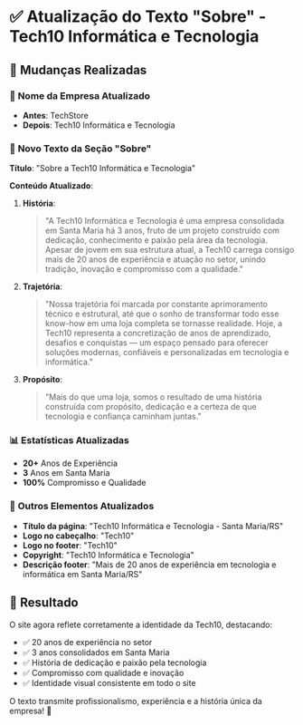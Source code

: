# ✅ Atualização do Texto "Sobre" - Tech10 Informática e Tecnologia

## 📝 Mudanças Realizadas

### 🏢 **Nome da Empresa Atualizado**
- **Antes**: TechStore
- **Depois**: Tech10 Informática e Tecnologia

### 📖 **Novo Texto da Seção "Sobre"**

**Título**: "Sobre a Tech10 Informática e Tecnologia"

**Conteúdo Atualizado**:

1. **História**: 
   > "A Tech10 Informática e Tecnologia é uma empresa consolidada em Santa Maria há 3 anos, fruto de um projeto construído com dedicação, conhecimento e paixão pela área da tecnologia. Apesar de jovem em sua estrutura atual, a Tech10 carrega consigo mais de 20 anos de experiência e atuação no setor, unindo tradição, inovação e compromisso com a qualidade."

2. **Trajetória**:
   > "Nossa trajetória foi marcada por constante aprimoramento técnico e estrutural, até que o sonho de transformar todo esse know-how em uma loja completa se tornasse realidade. Hoje, a Tech10 representa a concretização de anos de aprendizado, desafios e conquistas — um espaço pensado para oferecer soluções modernas, confiáveis e personalizadas em tecnologia e informática."

3. **Propósito**:
   > "Mais do que uma loja, somos o resultado de uma história construída com propósito, dedicação e a certeza de que tecnologia e confiança caminham juntas."

### 📊 **Estatísticas Atualizadas**
- **20+** Anos de Experiência
- **3** Anos em Santa Maria  
- **100%** Compromisso e Qualidade

### 🔄 **Outros Elementos Atualizados**
- **Título da página**: "Tech10 Informática e Tecnologia - Santa Maria/RS"
- **Logo no cabeçalho**: "Tech10"
- **Logo no footer**: "Tech10"
- **Copyright**: "Tech10 Informática e Tecnologia"
- **Descrição footer**: "Mais de 20 anos de experiência em tecnologia e informática em Santa Maria/RS"

## 🎯 **Resultado**
O site agora reflete corretamente a identidade da Tech10, destacando:
- ✅ 20 anos de experiência no setor
- ✅ 3 anos consolidados em Santa Maria
- ✅ História de dedicação e paixão pela tecnologia
- ✅ Compromisso com qualidade e inovação
- ✅ Identidade visual consistente em todo o site

O texto transmite profissionalismo, experiência e a história única da empresa! 🚀